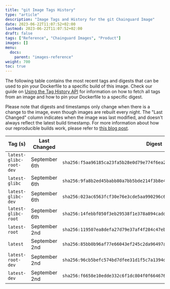 ```yaml
---
title: "git Image Tags History"
type: "article"
description: "Image Tags and History for the git Chainguard Image"
date: 2023-06-22T11:07:52+02:00
lastmod: 2023-06-22T11:07:52+02:00
draft: false
tags: ["Reference", "Chainguard Images", "Product"]
images: []
menu:
  docs:
    parent: "images-reference"
weight: 700
toc: true
---
```


The following table contains the most recent tags and digests that can be used to pin your Dockerfile to a specific build of this image. Check our guide on [Using the Tag History API](/chainguard/chainguard-images/using-the-tag-history-api/) for information on how to fetch all tags from an image and how to pin your Dockerfile to a specific digest.

Please note that digests and timestamps only change when there is a change to the image, even though images are rebuilt every night. The "Last Changed" column indicates when the image was last modified, and doesn't always reflect the latest build timestamp. For more information about how our reproducible builds work, please refer to [this blog post](https://www.chainguard.dev/unchained/reproducing-chainguards-reproducible-image-builds).

| Tag (s)                  | Last Changed  | Digest                                                                    |
|--------------------------|---------------|---------------------------------------------------------------------------|
|  `latest-glibc-root-dev` | September 6th | `sha256:f5aa96185ca23fa5b28e0d79e774f6ea254e22f649455ca1ad6abc768d391a33` |
|  `latest-glibc`          | September 6th | `sha256:9fa8b2ed45babb80a7bb5bde214f3b8e4036b495ecbf57f7d17d4e97e6370b36` |
|  `latest-glibc-dev`      | September 6th | `sha256:023ac6563fcf30e76e3cde5aa990296c60b2461c673e1b7b992cd99adfd016f1` |
|  `latest-glibc-root`     | September 6th | `sha256:14febbf050f3eb29538f1e378a894cadd56a3ff0a4eea1e22d01527c3bdcb06c` |
|  `latest-root`           | September 2nd | `sha256:119507ea8defa27d79e37af4f284c47eb9e0999aaec67cffec2c7c457f1b8b24` |
|  `latest`                | September 2nd | `sha256:85bb0b96af77e66043ef245c2da96497a569773f3dd317bb244dce4298f316d3` |
|  `latest-root-dev`       | September 2nd | `sha256:96cb5befc574bd7dfee31d1f5c7a1394d4ec9201fd92dc2b0fb38c40a648e8e4` |
|  `latest-dev`            | September 2nd | `sha256:f6658e10edde332c6f1dc804f0f664676dc40db78ba4009071fea6b9d97d592f` |
